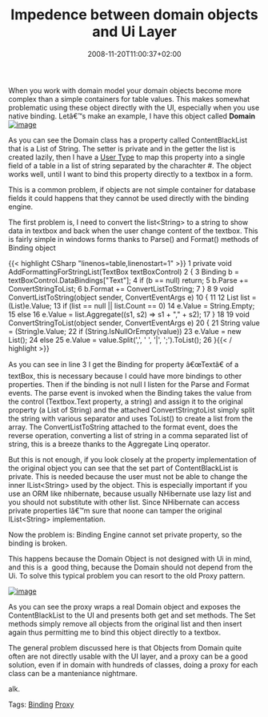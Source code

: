 ﻿---
title: "Impedence between domain objects and Ui Layer"
description: ""
date: 2008-11-20T11:00:37+02:00
draft: false
tags: [NET framework,Software Architecture]
categories: [NET framework,Software Architecture]
---
When you work with domain model your domain objects become more complex than a simple containers for table values. This makes somewhat problematic using these object directly with the UI, especially when you use native binding. Letâ€™s make an example, I have this object called  **Domain** [![image](http://www.codewrecks.com/blog/wp-content/uploads/2008/11/image-thumb10.png "image")](http://www.codewrecks.com/blog/wp-content/uploads/2008/11/image10.png)

As you can see the Domain class has a property called ContentBlackList that is a List of String. The setter is private and in the getter the list is created lazily, then I have a [User Type](http://www.codewrecks.com/blog/index.php/2008/10/21/some-details-on-older-post-about-usertype/) to map this property into a single field of a table in a list of string separated by the charachter #. The object works well, until I want to bind this property directly to a textbox in a form.

This is a common problem, if objects are not simple container for database fields it could happens that they cannot be used directly with the binding engine.

The first problem is, I need to convert the list&lt;String&gt; to a string to show data in textbox and back when the user change content of the textbox. This is fairly simple in windows forms thanks to Parse() and Format() methods of Binding object

{{< highlight CSharp "linenos=table,linenostart=1" >}}
 1 private void AddFormattingForStringList(TextBox textBoxControl)
 2         {
 3             Binding b = textBoxControl.DataBindings["Text"];
 4             if (b == null) return;
 5             b.Parse += ConvertStringToList;
 6             b.Format += ConvertListToString;
 7         }
 8 
 9         void ConvertListToString(object sender, ConvertEventArgs e)
10         {
11 
12             List<String> list = (List<String>)e.Value;
13             if (list == null || list.Count == 0)
14                 e.Value = String.Empty;
15             else
16                 e.Value = list.Aggregate((s1, s2) => s1 + "," + s2);
17         }
18 
19         void ConvertStringToList(object sender, ConvertEventArgs e)
20         {
21             String value = (String)e.Value;
22             if (String.IsNullOrEmpty(value))
23                 e.Value = new List<String>();
24             else
25                 e.Value = value.Split(',', ' ', '|', ';').ToList();
26         }{{< / highlight >}}

<!-- Code inserted with Steve Dunn's Windows Live Writer Code Formatter Plugin.  http://dunnhq.com -->

As you can see in line 3 I get the Binding for property â€œTextâ€ of a textBox, this is necessary because I could have more bindings to other properties. Then if the binding is not null I listen for the Parse and Format events. The parse event is invoked when the Binding takes the value from the control (Textbox.Text property, a string) and assign it to the original property (a List of String) and the attached ConvertStringtoList simply split the string with various separator and uses ToList() to create a list from the array. The ConvertListToString attached to the format event, does the reverse operation, converting a list of string in a comma separated list of string, this is a breeze thanks to the Aggregate Linq operator.

But this is not enough, if you look closely at the property implementation of the original object you can see that the set part of ContentBlackList is private. This is needed because the user must not be able to change the inner IList&lt;String&gt; used by the object. This is especially important if you use an ORM like nhibernate, because usually NHibernate use lazy list and you should not substitute with other list. Since NHibernate can access private properties Iâ€™m sure that noone can tamper the original IList&lt;String&gt; implementation.

Now the problem is: Binding Engine cannot set private property, so the binding is broken.

This happens because the Domain Object is not designed with Ui in mind, and this is a  good thing, because the Domain should not depend from the Ui. To solve this typical problem you can resort to the old Proxy pattern.

[![image](http://www.codewrecks.com/blog/wp-content/uploads/2008/11/image-thumb11.png "image")](http://www.codewrecks.com/blog/wp-content/uploads/2008/11/image11.png)

As you can see the proxy wraps a real Domain object and exposes the ContentBlackList to the UI and presents both get and set methods. The Set methods simply remove all objects from the original list and then insert again thus permitting me to bind this object directly to a textbox.

The general problem discussed here is that Objects from Domain quite often are not directly usable with the UI layer, and a proxy can be a good solution, even if in domain with hundreds of classes, doing a proxy for each class can be a manteniance nightmare.

alk.

Tags: [Binding](http://technorati.com/tag/Binding) [Proxy](http://technorati.com/tag/Proxy)
